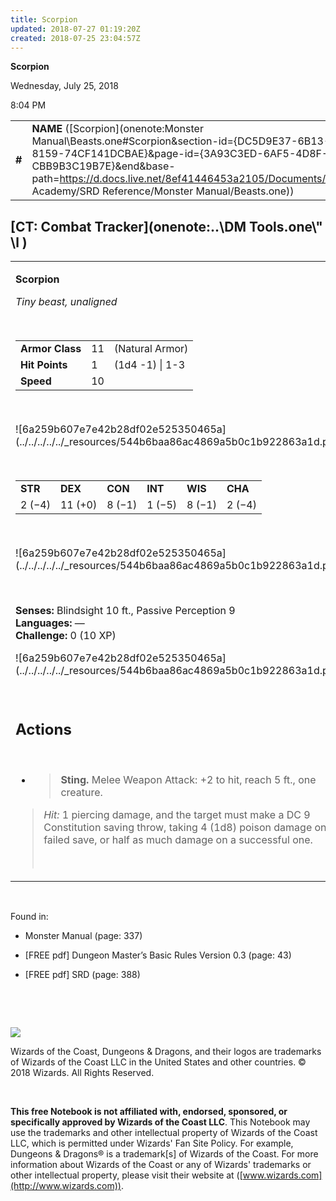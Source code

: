 ```yaml
---
title: Scorpion
updated: 2018-07-27 01:19:20Z
created: 2018-07-25 23:04:57Z
---
```


**Scorpion**

Wednesday, July 25, 2018

8:04 PM

|        |                                                                                                                                                                                                                                                                                                |        |       |       |     |       |       |
|--------|------------------------------------------------------------------------------------------------------------------------------------------------------------------------------------------------------------------------------------------------------------------------------------------------|--------|-------|-------|-----|-------|-------|
| **\#** | **NAME** ([Scorpion](onenote:Monster Manual\\Beasts.one#Scorpion&section-id={DC5D9E37-6B13-41FF-8159-74CF141DCBAE}&page-id={3A93C3ED-6AF5-4D8F-823E-CBB9B3C19B7E}&end&base-path=https://d.docs.live.net/8ef41446453a2105/Documents/Adventure Academy/SRD Reference/Monster Manual/Beasts.one)) | **11** | **1** | **1** | \-  | Notes | 10 XP |

## [CT: Combat Tracker](onenote:..\\DM Tools.one\\" \l )

<table><tbody><tr class="odd"><td><p><strong>Scorpion</strong></p><p><em>Tiny beast, unaligned</em></p><p> </p><table><tbody><tr class="odd"><td><strong>Armor Class</strong></td><td>11</td><td>(Natural Armor)</td></tr><tr class="even"><td><strong>Hit Points</strong></td><td>1</td><td>(1d4 -1) | 1-3</td></tr><tr class="odd"><td><strong>Speed</strong></td><td>10</td><td> </td></tr></tbody></table><p> </p><p>![6a259b607e7e42b28df02e525350465a](../../../../../_resources/544b6baa86ac4869a5b0c1b922863a1d.png)</p><p> </p><table><tbody><tr class="odd"><td><strong>STR</strong></td><td><strong>DEX</strong></td><td><strong>CON</strong></td><td><strong>INT</strong></td><td><strong>WIS</strong></td><td><strong>CHA</strong></td></tr><tr class="even"><td>2 (−4)</td><td>11 (+0)</td><td>8 (−1)</td><td>1 (−5)</td><td>8 (−1)</td><td>2 (−4)</td></tr></tbody></table><p> </p><p>![6a259b607e7e42b28df02e525350465a](../../../../../_resources/544b6baa86ac4869a5b0c1b922863a1d.png)</p><p> </p><p><strong>Senses:</strong> Blindsight 10 ft., Passive Perception 9<br />
<strong>Languages:</strong> —<br />
<strong>Challenge:</strong> 0 (10 XP)</p><p>![6a259b607e7e42b28df02e525350465a](../../../../../_resources/544b6baa86ac4869a5b0c1b922863a1d.png)</p><p> </p><h2 id="actions"><strong>Actions</strong></h2><p> </p><ul><li><blockquote><p><strong>Sting.</strong> Melee Weapon Attack: +2 to hit, reach 5 ft., one creature.</p></blockquote></li></ul><blockquote><p><em>Hit:</em> 1 piercing damage, and the target must make a DC 9 Constitution saving throw, taking 4 (1d8) poison damage on a failed save, or half as much damage on a successful one.</p><p> </p></blockquote></td></tr></tbody></table>

 

Found in:

-   Monster Manual (page: 337)

-   \[FREE pdf\] Dungeon Master’s Basic Rules Version 0.3 (page: 43)

-   \[FREE pdf\] SRD (page: 388)

 

 

![](tmp\media\image2.png)

Wizards of the Coast, Dungeons & Dragons, and their logos are trademarks of Wizards of the Coast LLC in the United States and other countries. © 2018 Wizards. All Rights Reserved.

 

**This free Notebook is not affiliated with, endorsed, sponsored, or specifically approved by Wizards of the Coast LLC**. This Notebook may use the trademarks and other intellectual property of Wizards of the Coast LLC, which is permitted under Wizards' Fan Site Policy. For example, Dungeons & Dragons® is a trademark\[s\] of Wizards of the Coast. For more information about Wizards of the Coast or any of Wizards' trademarks or other intellectual property, please visit their website at ([www.wizards.com](http://www.wizards.com)).
